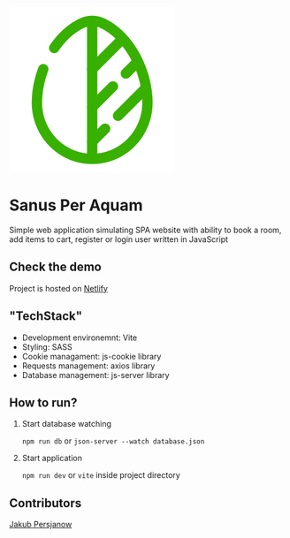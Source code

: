 ![alt logo](public/logo.svg)

# Sanus Per Aquam

Simple web application simulating SPA website with ability to book a room, add items to cart, register or login user written in JavaScript

## Check the demo
Project is hosted on [Netlify](https://alk-spa.netlify.app/)

## "TechStack"

- Development environemnt: Vite
- Styling: SASS
- Cookie managament: js-cookie library
- Requests management: axios library
- Database management: js-server library

## How to run?

1. Start database watching

   `npm run db` or `json-server --watch database.json`

2. Start application

   `npm run dev` or `vite` inside project directory

## Contributors

[Jakub Persjanow](https://github.com/JPersjanow)
